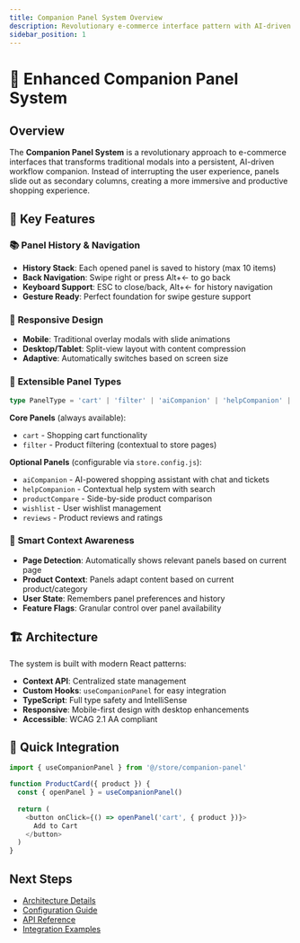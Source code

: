 ```yaml
---
title: Companion Panel System Overview
description: Revolutionary e-commerce interface pattern with AI-driven workflow companion
sidebar_position: 1
---
```


# 🤖 Enhanced Companion Panel System

## Overview

The **Companion Panel System** is a revolutionary approach to e-commerce interfaces that transforms traditional modals into a persistent, AI-driven workflow companion. Instead of interrupting the user experience, panels slide out as secondary columns, creating a more immersive and productive shopping experience.

## 🌟 Key Features

### 📚 **Panel History & Navigation**
- **History Stack**: Each opened panel is saved to history (max 10 items)
- **Back Navigation**: Swipe right or press Alt+← to go back
- **Keyboard Support**: ESC to close/back, Alt+← for history navigation
- **Gesture Ready**: Perfect foundation for swipe gesture support

### 📱 **Responsive Design**
- **Mobile**: Traditional overlay modals with slide animations
- **Desktop/Tablet**: Split-view layout with content compression
- **Adaptive**: Automatically switches based on screen size

### 🔧 **Extensible Panel Types**
```typescript
type PanelType = 'cart' | 'filter' | 'aiCompanion' | 'helpCompanion' | 'productCompare' | 'wishlist' | 'reviews'
```

**Core Panels** (always available):
- `cart` - Shopping cart functionality
- `filter` - Product filtering (contextual to store pages)

**Optional Panels** (configurable via `store.config.js`):
- `aiCompanion` - AI-powered shopping assistant with chat and tickets
- `helpCompanion` - Contextual help system with search
- `productCompare` - Side-by-side product comparison
- `wishlist` - User wishlist management
- `reviews` - Product reviews and ratings

### 🎯 **Smart Context Awareness**
- **Page Detection**: Automatically shows relevant panels based on current page
- **Product Context**: Panels adapt content based on current product/category
- **User State**: Remembers panel preferences and history
- **Feature Flags**: Granular control over panel availability

## 🏗️ Architecture

The system is built with modern React patterns:

- **Context API**: Centralized state management
- **Custom Hooks**: `useCompanionPanel` for easy integration
- **TypeScript**: Full type safety and IntelliSense
- **Responsive**: Mobile-first design with desktop enhancements
- **Accessible**: WCAG 2.1 AA compliant

## 🚀 Quick Integration

```typescript
import { useCompanionPanel } from '@/store/companion-panel'

function ProductCard({ product }) {
  const { openPanel } = useCompanionPanel()
  
  return (
    <button onClick={() => openPanel('cart', { product })}>
      Add to Cart
    </button>
  )
}
```

## Next Steps

- [Architecture Details](./architecture)
- [Configuration Guide](../configuration/overview)
- [API Reference](./api-reference)
- [Integration Examples](../integration/builder-io)